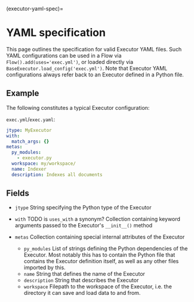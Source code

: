 (executor-yaml-spec)=
# YAML specification

This page outlines the specification for valid Executor YAML files.
Such YAML configurations can be used in a Flow via `Flow().add(uses='exec.yml')`, or loaded directly via `BaseExecutor.load_config('exec.yml')`.
Note that Executor YAML configurations always refer back to an Executor defined in a Python file.

## Example

The following constitutes a typical Executor configuration:

`exec.yml`/`exec.yaml`:
```yaml
jtype: MyExecutor
with:
  match_args: {}
metas:
  py_modules:
    - executor.py
  workspace: my/workspace/
  name: Indexer
  description: Indexes all documents
```

## Fields

- `jtype`
String specifying the Python type of the Executor

- `with` TODO is `uses_with` a synonym?
Collection containing keyword arguments passed to the Executor's `__init__()` method

- `metas`
Collection containing special internal attributes of the Executor
  - `py_modules` List of strings defining the Python dependencies of the Executor. Most notably this has to contain the
  Python file that contains the Executor definition itself, as well as any other files imported by this.
  - `name` String that defines the name of the Executor
  - `description` String that describes the Executor
  - `workspace` Filepath to the workspace of the Executor, i.e. the directory it can save and load data to and from.

